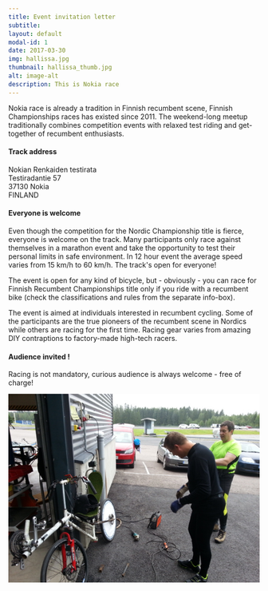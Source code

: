 ```yaml
---
title: Event invitation letter 
subtitle:
layout: default
modal-id: 1
date: 2017-03-30
img: hallissa.jpg
thumbnail: hallissa_thumb.jpg
alt: image-alt
description: This is Nokia race
---
```


Nokia race is already a tradition in Finnish recumbent scene, Finnish Championships races has existed since 2011. The weekend-long meetup traditionally combines competition events with relaxed test riding and get-together of recumbent enthusiasts.

#### Track address

Nokian Renkaiden testirata  
Testiradantie 57  
37130 Nokia  
FINLAND

#### Everyone is welcome
Even though the competition for the Nordic Championship title is fierce, everyone is welcome on the track. Many participants only race against themselves in a marathon event and take the opportunity to test their personal limits in safe environment. In 12 hour event the average speed varies from 15 km/h to 60 km/h. The track's open for everyone!

The event is open for any kind of bicycle, but - obviously - you can race for Finnish Recumbent Championships title only if you ride with a recumbent bike (check the classifications and rules from the separate info-box).

The event is aimed at individuals interested in recumbent cycling. Some of the participants are the true pioneers of the recumbent scene in Nordics while others are racing for the first time. Racing gear varies from amazing DIY contraptions to factory-made high-tech racers.


#### Audience invited !
Racing is not mandatory, curious audience is always welcome - free of charge!

![Some welding](/img/portfolio/hitsausta.jpg "At 8:00 Sunday morning: last minute tune-up with grinder and stick welder.")

